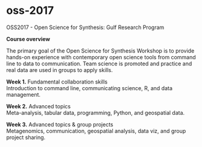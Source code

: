 # oss-2017
OSS2017 - Open Science for Synthesis: Gulf Research Program  

**Course overview**  

The primary goal of the Open Science for Synthesis Workshop is to provide hands-on experience with contemporary open science tools from command line to data to communication. Team science is promoted and practice and real data are used in groups to apply skills.

**Week 1.** Fundamental collaboration skills  
Introduction to command line, communicating science, R, and data management.  

**Week 2.** Advanced topics  
Meta-analysis, tabular data, programming, Python, and geospatial data.  

**Week 3.** Advanced topics & group projects  
Metagenomics, communication, geospatial analysis, data viz, and group project sharing.
